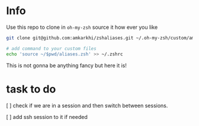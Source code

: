 # Info

Use this repo to clone in `oh-my-zsh` source it how ever you like

```sh
git clone git@github.com:amkarkhi/zshaliases.git ~/.oh-my-zsh/custom/amin

# add command to your custom files
echo 'source ~/$pwd/aliases.zsh' >> ~/.zshrc
```

This is not gonna be anything fancy but here it is!

# task to do

[ ] check if we are in a session and then switch between sessions.

[ ] add ssh session to it if needed
